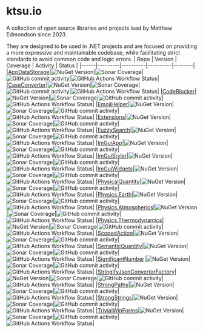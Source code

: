 # ktsu.io

A collection of open source libraries and projects lead by Matthew Edmondson since 2023.

They are designed to be used in .NET projects and are focused on providing a more expressive and maintainable codebase, while facilitating strict standards to avoid common code and logic errors.
| Repo | Version | Coverage | Activity | Status |
|------|---------|----------|----------|--------|
|[AppDataStorage](https://github.com/ktsu-io/AppDataStorage)|![NuGet Version](https://img.shields.io/nuget/v/ktsu.io.AppDataStorage?label=&logo=nuget)|![Sonar Coverage](https://img.shields.io/sonar/coverage/ktsu-io_AppDataStorage?server=https%3A%2F%2Fsonarcloud.io&logo=sonarcloud&label=&logoColor=white)|![GitHub commit activity](https://img.shields.io/github/commit-activity/m/ktsu-io/AppDataStorage?label=&logo=github)|![GitHub Actions Workflow Status](https://img.shields.io/github/actions/workflow/status/ktsu-io/AppDataStorage/dotnet.yml?label=&logo=github)|
|[CaseConverter](https://github.com/ktsu-io/CaseConverter)|![NuGet Version](https://img.shields.io/nuget/v/ktsu.io.CaseConverter?label=&logo=nuget)|![Sonar Coverage](https://img.shields.io/sonar/coverage/ktsu-io_CaseConverter?server=https%3A%2F%2Fsonarcloud.io&logo=sonarcloud&label=&logoColor=white)|![GitHub commit activity](https://img.shields.io/github/commit-activity/m/ktsu-io/CaseConverter?label=&logo=github)|![GitHub Actions Workflow Status](https://img.shields.io/github/actions/workflow/status/ktsu-io/CaseConverter/dotnet.yml?label=&logo=github)|
|[CodeBlocker](https://github.com/ktsu-io/CodeBlocker)|![NuGet Version](https://img.shields.io/nuget/v/ktsu.io.CodeBlocker?label=&logo=nuget)|![Sonar Coverage](https://img.shields.io/sonar/coverage/ktsu-io_CodeBlocker?server=https%3A%2F%2Fsonarcloud.io&logo=sonarcloud&label=&logoColor=white)|![GitHub commit activity](https://img.shields.io/github/commit-activity/m/ktsu-io/CodeBlocker?label=&logo=github)|![GitHub Actions Workflow Status](https://img.shields.io/github/actions/workflow/status/ktsu-io/CodeBlocker/dotnet.yml?label=&logo=github)|
|[EmojiHelper](https://github.com/ktsu-io/EmojiHelper)|![NuGet Version](https://img.shields.io/nuget/v/ktsu.io.EmojiHelper?label=&logo=nuget)|![Sonar Coverage](https://img.shields.io/sonar/coverage/ktsu-io_EmojiHelper?server=https%3A%2F%2Fsonarcloud.io&logo=sonarcloud&label=&logoColor=white)|![GitHub commit activity](https://img.shields.io/github/commit-activity/m/ktsu-io/EmojiHelper?label=&logo=github)|![GitHub Actions Workflow Status](https://img.shields.io/github/actions/workflow/status/ktsu-io/EmojiHelper/dotnet.yml?label=&logo=github)|
|[Extensions](https://github.com/ktsu-io/Extensions)|![NuGet Version](https://img.shields.io/nuget/v/ktsu.io.Extensions?label=&logo=nuget)|![Sonar Coverage](https://img.shields.io/sonar/coverage/ktsu-io_Extensions?server=https%3A%2F%2Fsonarcloud.io&logo=sonarcloud&label=&logoColor=white)|![GitHub commit activity](https://img.shields.io/github/commit-activity/m/ktsu-io/Extensions?label=&logo=github)|![GitHub Actions Workflow Status](https://img.shields.io/github/actions/workflow/status/ktsu-io/Extensions/dotnet.yml?label=&logo=github)|
|[FuzzySearch](https://github.com/ktsu-io/FuzzySearch)|![NuGet Version](https://img.shields.io/nuget/v/ktsu.io.FuzzySearch?label=&logo=nuget)|![Sonar Coverage](https://img.shields.io/sonar/coverage/ktsu-io_FuzzySearch?server=https%3A%2F%2Fsonarcloud.io&logo=sonarcloud&label=&logoColor=white)|![GitHub commit activity](https://img.shields.io/github/commit-activity/m/ktsu-io/FuzzySearch?label=&logo=github)|![GitHub Actions Workflow Status](https://img.shields.io/github/actions/workflow/status/ktsu-io/FuzzySearch/dotnet.yml?label=&logo=github)|
|[ImGuiApp](https://github.com/ktsu-io/ImGuiApp)|![NuGet Version](https://img.shields.io/nuget/v/ktsu.io.ImGuiApp?label=&logo=nuget)|![Sonar Coverage](https://img.shields.io/sonar/coverage/ktsu-io_ImGuiApp?server=https%3A%2F%2Fsonarcloud.io&logo=sonarcloud&label=&logoColor=white)|![GitHub commit activity](https://img.shields.io/github/commit-activity/m/ktsu-io/ImGuiApp?label=&logo=github)|![GitHub Actions Workflow Status](https://img.shields.io/github/actions/workflow/status/ktsu-io/ImGuiApp/dotnet.yml?label=&logo=github)|
|[ImGuiStyler](https://github.com/ktsu-io/ImGuiStyler)|![NuGet Version](https://img.shields.io/nuget/v/ktsu.io.ImGuiStyler?label=&logo=nuget)|![Sonar Coverage](https://img.shields.io/sonar/coverage/ktsu-io_ImGuiStyler?server=https%3A%2F%2Fsonarcloud.io&logo=sonarcloud&label=&logoColor=white)|![GitHub commit activity](https://img.shields.io/github/commit-activity/m/ktsu-io/ImGuiStyler?label=&logo=github)|![GitHub Actions Workflow Status](https://img.shields.io/github/actions/workflow/status/ktsu-io/ImGuiStyler/dotnet.yml?label=&logo=github)|
|[ImGuiWidgets](https://github.com/ktsu-io/ImGuiWidgets)|![NuGet Version](https://img.shields.io/nuget/v/ktsu.io.ImGuiWidgets?label=&logo=nuget)|![Sonar Coverage](https://img.shields.io/sonar/coverage/ktsu-io_ImGuiWidgets?server=https%3A%2F%2Fsonarcloud.io&logo=sonarcloud&label=&logoColor=white)|![GitHub commit activity](https://img.shields.io/github/commit-activity/m/ktsu-io/ImGuiWidgets?label=&logo=github)|![GitHub Actions Workflow Status](https://img.shields.io/github/actions/workflow/status/ktsu-io/ImGuiWidgets/dotnet.yml?label=&logo=github)|
|[PhysicalQuantity](https://github.com/ktsu-io/PhysicalQuantity)|![NuGet Version](https://img.shields.io/nuget/v/ktsu.io.PhysicalQuantity?label=&logo=nuget)|![Sonar Coverage](https://img.shields.io/sonar/coverage/ktsu-io_PhysicalQuantity?server=https%3A%2F%2Fsonarcloud.io&logo=sonarcloud&label=&logoColor=white)|![GitHub commit activity](https://img.shields.io/github/commit-activity/m/ktsu-io/PhysicalQuantity?label=&logo=github)|![GitHub Actions Workflow Status](https://img.shields.io/github/actions/workflow/status/ktsu-io/PhysicalQuantity/dotnet.yml?label=&logo=github)|
|[Physics.Earth](https://github.com/ktsu-io/Physics.Earth)|![NuGet Version](https://img.shields.io/nuget/v/ktsu.io.Physics.Earth?label=&logo=nuget)|![Sonar Coverage](https://img.shields.io/sonar/coverage/ktsu-io_Physics.Earth?server=https%3A%2F%2Fsonarcloud.io&logo=sonarcloud&label=&logoColor=white)|![GitHub commit activity](https://img.shields.io/github/commit-activity/m/ktsu-io/Physics.Earth?label=&logo=github)|![GitHub Actions Workflow Status](https://img.shields.io/github/actions/workflow/status/ktsu-io/Physics.Earth/dotnet.yml?label=&logo=github)|
|[Physics.Atmospherics](https://github.com/ktsu-io/Physics.Atmospherics)|![NuGet Version](https://img.shields.io/nuget/v/ktsu.io.Physics.Atmospherics?label=&logo=nuget)|![Sonar Coverage](https://img.shields.io/sonar/coverage/ktsu-io_Physics.Atmospherics?server=https%3A%2F%2Fsonarcloud.io&logo=sonarcloud&label=&logoColor=white)|![GitHub commit activity](https://img.shields.io/github/commit-activity/m/ktsu-io/Physics.Atmospherics?label=&logo=github)|![GitHub Actions Workflow Status](https://img.shields.io/github/actions/workflow/status/ktsu-io/Physics.Atmospherics/dotnet.yml?label=&logo=github)|
|[Physics.Thermodynamics](https://github.com/ktsu-io/Physics.Thermodynamics)|![NuGet Version](https://img.shields.io/nuget/v/ktsu.io.Physics.Thermodynamics?label=&logo=nuget)|![Sonar Coverage](https://img.shields.io/sonar/coverage/ktsu-io_Physics.Thermodynamics?server=https%3A%2F%2Fsonarcloud.io&logo=sonarcloud&label=&logoColor=white)|![GitHub commit activity](https://img.shields.io/github/commit-activity/m/ktsu-io/Physics.Thermodynamics?label=&logo=github)|![GitHub Actions Workflow Status](https://img.shields.io/github/actions/workflow/status/ktsu-io/Physics.Thermodynamics/dotnet.yml?label=&logo=github)|
|[ScopedAction](https://github.com/ktsu-io/ScopedAction)|![NuGet Version](https://img.shields.io/nuget/v/ktsu.io.ScopedAction?label=&logo=nuget)|![Sonar Coverage](https://img.shields.io/sonar/coverage/ktsu-io_ScopedAction?server=https%3A%2F%2Fsonarcloud.io&logo=sonarcloud&label=&logoColor=white)|![GitHub commit activity](https://img.shields.io/github/commit-activity/m/ktsu-io/ScopedAction?label=&logo=github)|![GitHub Actions Workflow Status](https://img.shields.io/github/actions/workflow/status/ktsu-io/ScopedAction/dotnet.yml?label=&logo=github)|
|[SemanticQuantity](https://github.com/ktsu-io/SemanticQuantity)|![NuGet Version](https://img.shields.io/nuget/v/ktsu.io.SemanticQuantity?label=&logo=nuget)|![Sonar Coverage](https://img.shields.io/sonar/coverage/ktsu-io_SemanticQuantity?server=https%3A%2F%2Fsonarcloud.io&logo=sonarcloud&label=&logoColor=white)|![GitHub commit activity](https://img.shields.io/github/commit-activity/m/ktsu-io/SemanticQuantity?label=&logo=github)|![GitHub Actions Workflow Status](https://img.shields.io/github/actions/workflow/status/ktsu-io/SemanticQuantity/dotnet.yml?label=&logo=github)|
|[SignificantNumber](https://github.com/ktsu-io/SignificantNumber)|![NuGet Version](https://img.shields.io/nuget/v/ktsu.io.SignificantNumber?label=&logo=nuget)|![Sonar Coverage](https://img.shields.io/sonar/coverage/ktsu-io_SignificantNumber?server=https%3A%2F%2Fsonarcloud.io&logo=sonarcloud&label=&logoColor=white)|![GitHub commit activity](https://img.shields.io/github/commit-activity/m/ktsu-io/SignificantNumber?label=&logo=github)|![GitHub Actions Workflow Status](https://img.shields.io/github/actions/workflow/status/ktsu-io/SignificantNumber/dotnet.yml?label=&logo=github)|
|[StringifyJsonConvertorFactory](https://github.com/ktsu-io/StringifyJsonConvertorFactory)|![NuGet Version](https://img.shields.io/nuget/v/ktsu.io.StringifyJsonConvertorFactory?label=&logo=nuget)|![Sonar Coverage](https://img.shields.io/sonar/coverage/ktsu-io_StringifyJsonConvertorFactory?server=https%3A%2F%2Fsonarcloud.io&logo=sonarcloud&label=&logoColor=white)|![GitHub commit activity](https://img.shields.io/github/commit-activity/m/ktsu-io/StringifyJsonConvertorFactory?label=&logo=github)|![GitHub Actions Workflow Status](https://img.shields.io/github/actions/workflow/status/ktsu-io/StringifyJsonConvertorFactory/dotnet.yml?label=&logo=github)|
|[StrongPaths](https://github.com/ktsu-io/StrongPaths)|![NuGet Version](https://img.shields.io/nuget/v/ktsu.io.StrongPaths?label=&logo=nuget)|![Sonar Coverage](https://img.shields.io/sonar/coverage/ktsu-io_StrongPaths?server=https%3A%2F%2Fsonarcloud.io&logo=sonarcloud&label=&logoColor=white)|![GitHub commit activity](https://img.shields.io/github/commit-activity/m/ktsu-io/StrongPaths?label=&logo=github)|![GitHub Actions Workflow Status](https://img.shields.io/github/actions/workflow/status/ktsu-io/StrongPaths/dotnet.yml?label=&logo=github)|
|[StrongStrings](https://github.com/ktsu-io/StrongStrings)|![NuGet Version](https://img.shields.io/nuget/v/ktsu.io.StrongStrings?label=&logo=nuget)|![Sonar Coverage](https://img.shields.io/sonar/coverage/ktsu-io_StrongStrings?server=https%3A%2F%2Fsonarcloud.io&logo=sonarcloud&label=&logoColor=white)|![GitHub commit activity](https://img.shields.io/github/commit-activity/m/ktsu-io/StrongStrings?label=&logo=github)|![GitHub Actions Workflow Status](https://img.shields.io/github/actions/workflow/status/ktsu-io/StrongStrings/dotnet.yml?label=&logo=github)|
|[TrivialWinForms](https://github.com/ktsu-io/TrivialWinForms)|![NuGet Version](https://img.shields.io/nuget/v/ktsu.io.TrivialWinForms?label=&logo=nuget)|![Sonar Coverage](https://img.shields.io/sonar/coverage/ktsu-io_TrivialWinForms?server=https%3A%2F%2Fsonarcloud.io&logo=sonarcloud&label=&logoColor=white)|![GitHub commit activity](https://img.shields.io/github/commit-activity/m/ktsu-io/TrivialWinForms?label=&logo=github)|![GitHub Actions Workflow Status](https://img.shields.io/github/actions/workflow/status/ktsu-io/TrivialWinForms/dotnet.yml?label=&logo=github)|
